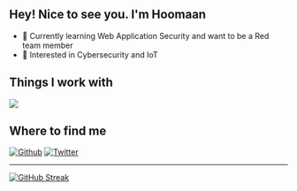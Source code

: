 
## Hey! Nice to see you. I'm Hoomaan

* 🔭 Currently learning Web Application Security and want to be a Red team member
* 🚀 Interested in Cybersecurity and IoT


## Things I work with
<p align="ltr">
  <a href="#">
    <img src="https://skillicons.dev/icons?i=py,flask,mysql,docker,kubernetes,linux,arduino,vscode" />
  </a>
</p>

## Where to find me
<a href="https://github.com/n0x01x" target="_blank"><img alt="Github" src="https://skillicons.dev/icons?i=github" /></a> <a href="https://twitter.com/n0x01x" target="_blank"><img alt="Twitter" src="https://skillicons.dev/icons?i=twitter" /></a>

---

[![GitHub Streak](https://github-readme-streak-stats.herokuapp.com/?user=H4vocActual&theme=default)](https://git.io/streak-stats)
